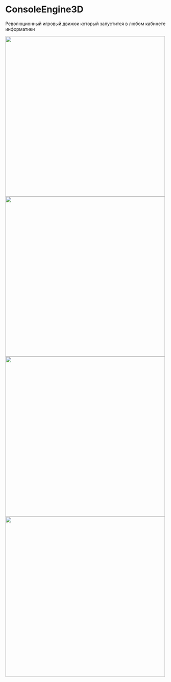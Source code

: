 # ConsoleEngine3D
Революционный игровый движок который запустится в любом кабинете информатики

<img src="https://github.com/gnom6584/ComputerScienceHomework/blob/master/cube.png" width="500" height="500"/>

<img src="https://github.com/gnom6584/ComputerScienceHomework/blob/master/cubeandtransparent.png" width="500" height="500"/>

<img src="https://github.com/gnom6584/ComputerScienceHomework/blob/master/consoleShip.png" width="500" height="500"/>

<img src="https://github.com/gnom6584/ComputerScienceHomework/blob/master/consoleShipColor.png" width="500" height="500"/>
